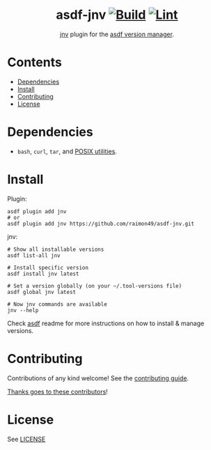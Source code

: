 <div align="center">

# asdf-jnv [![Build](https://github.com/raimon49/asdf-jnv/actions/workflows/build.yml/badge.svg)](https://github.com/raimon49/asdf-jnv/actions/workflows/build.yml) [![Lint](https://github.com/raimon49/asdf-jnv/actions/workflows/lint.yml/badge.svg)](https://github.com/raimon49/asdf-jnv/actions/workflows/lint.yml)

[jnv](https://github.com/raimon49/asdf-jnv) plugin for the [asdf version manager](https://asdf-vm.com).

</div>

# Contents

- [Dependencies](#dependencies)
- [Install](#install)
- [Contributing](#contributing)
- [License](#license)

# Dependencies

- `bash`, `curl`, `tar`, and [POSIX utilities](https://pubs.opengroup.org/onlinepubs/9699919799/idx/utilities.html).

# Install

Plugin:

```shell
asdf plugin add jnv
# or
asdf plugin add jnv https://github.com/raimon49/asdf-jnv.git
```

jnv:

```shell
# Show all installable versions
asdf list-all jnv

# Install specific version
asdf install jnv latest

# Set a version globally (on your ~/.tool-versions file)
asdf global jnv latest

# Now jnv commands are available
jnv --help
```

Check [asdf](https://github.com/asdf-vm/asdf) readme for more instructions on how to
install & manage versions.

# Contributing

Contributions of any kind welcome! See the [contributing guide](contributing.md).

[Thanks goes to these contributors](https://github.com/raimon49/asdf-jnv/graphs/contributors)!

# License

See [LICENSE](LICENSE)
